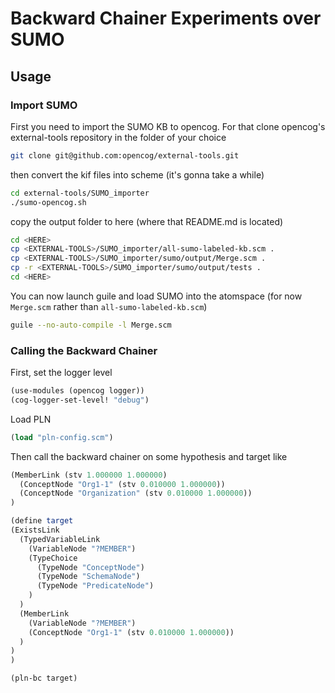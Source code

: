 # Backward Chainer Experiments over SUMO

## Usage

### Import SUMO

First you need to import the SUMO KB to opencog. For that clone
opencog's external-tools repository in the folder of your choice

```bash
git clone git@github.com:opencog/external-tools.git
```

then convert the kif files into scheme (it's gonna take a while)

```bash
cd external-tools/SUMO_importer
./sumo-opencog.sh
```

copy the output folder to here (where that README.md is located)

```bash
cd <HERE>
cp <EXTERNAL-TOOLS>/SUMO_importer/all-sumo-labeled-kb.scm .
cp <EXTERNAL-TOOLS>/SUMO_importer/sumo/output/Merge.scm .
cp -r <EXTERNAL-TOOLS>/SUMO_importer/sumo/output/tests .
cd <HERE>
```

You can now launch guile and load SUMO into the atomspace (for now
`Merge.scm` rather than `all-sumo-labeled-kb.scm`)

```bash
guile --no-auto-compile -l Merge.scm
```

### Calling the Backward Chainer

First, set the logger level

```scheme
(use-modules (opencog logger))
(cog-logger-set-level! "debug")
```

Load PLN

```scheme
(load "pln-config.scm")
```

Then call the backward chainer on some hypothesis and target like

```scheme
(MemberLink (stv 1.000000 1.000000)
  (ConceptNode "Org1-1" (stv 0.010000 1.000000))
  (ConceptNode "Organization" (stv 0.010000 1.000000))
)
```

```scheme
(define target
(ExistsLink
  (TypedVariableLink
    (VariableNode "?MEMBER")
    (TypeChoice
      (TypeNode "ConceptNode")
      (TypeNode "SchemaNode")
      (TypeNode "PredicateNode")
    )
  )
  (MemberLink
    (VariableNode "?MEMBER")
    (ConceptNode "Org1-1" (stv 0.010000 1.000000))
  )
)
)
```

```scheme
(pln-bc target)
```
